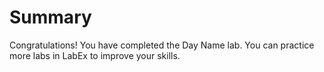 # Summary

Congratulations! You have completed the Day Name lab. You can practice more labs in LabEx to improve your skills.
